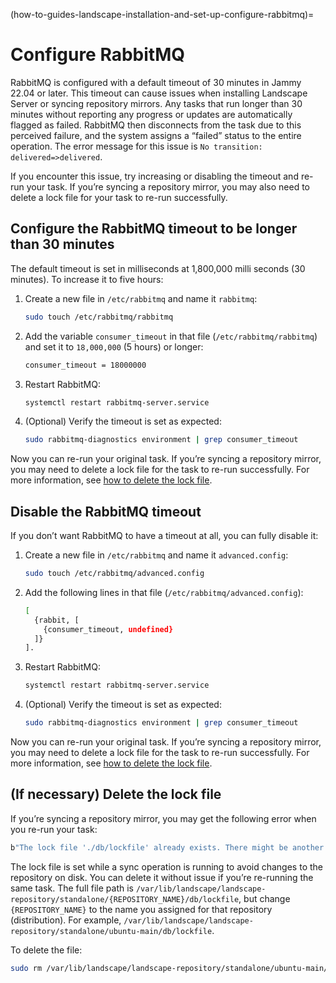 (how-to-guides-landscape-installation-and-set-up-configure-rabbitmq)=
# Configure RabbitMQ

RabbitMQ is configured with a default timeout of 30 minutes in Jammy 22.04 or later. This timeout can cause issues when installing Landscape Server or syncing repository mirrors. Any tasks that run longer than 30 minutes without reporting any progress or updates are automatically flagged as failed. RabbitMQ then disconnects from the task due to this perceived failure, and the system assigns a “failed” status to the entire operation. The error message for this issue is `No transition: delivered=>delivered`. 

If you encounter this issue, try increasing or disabling the timeout and re-run your task. If you’re syncing a repository mirror, you may also need to delete a lock file for your task to re-run successfully.

## Configure the RabbitMQ timeout to be longer than 30 minutes

The default timeout is set in milliseconds at 1,800,000 milli seconds (30 minutes). To increase it to five hours:

1. Create a new file in `/etc/rabbitmq` and name it `rabbitmq`:
    
    ```bash
    sudo touch /etc/rabbitmq/rabbitmq
    ```
    
2. Add the variable `consumer_timeout` in that file (`/etc/rabbitmq/rabbitmq`) and set it to `18,000,000` (5 hours) or longer:
    
    ```bash
    consumer_timeout = 18000000
    ```
    
3. Restart RabbitMQ:
    
    ```bash
    systemctl restart rabbitmq-server.service
    ```
    
4. (Optional) Verify the timeout is set as expected:
    
    ```bash
    sudo rabbitmq-diagnostics environment | grep consumer_timeout
    ```
    

Now you can re-run your original task. If you’re syncing a repository mirror, you may need to delete a lock file for the task to re-run successfully. For more information, see [how to delete the lock file](#delete-the-lock-file).

## Disable the RabbitMQ timeout

If you don’t want RabbitMQ to have a timeout at all, you can fully disable it:

1. Create a new file in `/etc/rabbitmq` and name it `advanced.config`:
    
    ```bash
    sudo touch /etc/rabbitmq/advanced.config
    ```
    
2. Add the following lines in that file (`/etc/rabbitmq/advanced.config`):
    
    ```bash
    [
      {rabbit, [
        {consumer_timeout, undefined}
      ]}
    ].
    ```
    
3. Restart RabbitMQ:
    
    ```bash
    systemctl restart rabbitmq-server.service
    ```
    
4. (Optional) Verify the timeout is set as expected:
    
    ```bash
    sudo rabbitmq-diagnostics environment | grep consumer_timeout
    ```
    

Now you can re-run your original task. If you’re syncing a repository mirror, you may need to delete a lock file for the task to re-run successfully. For more information, see [how to delete the lock file](#delete-the-lock-file).

## (If necessary) Delete the lock file

If you’re syncing a repository mirror, you may get the following error when you re-run your task:

```bash
b"The lock file './db/lockfile' already exists. There might be another instance with the\r\nsame database dir running. To avoid locking overhead, only one process\r\ncan access the database at the same time. Do not delete the lock file unless\r\nyou are sure no other version is still running!\r\nThere have been errors!\r\n"
```

The lock file is set while a sync operation is running to avoid changes to the repository on disk. You can delete it without issue if you’re re-running the same task. The full file path is `/var/lib/landscape/landscape-repository/standalone/{REPOSITORY_NAME}/db/lockfile`, but change `{REPOSITORY_NAME}` to the name you assigned for that repository (distribution). For example, `/var/lib/landscape/landscape-repository/standalone/ubuntu-main/db/lockfile`.

To delete the file:

```bash
sudo rm /var/lib/landscape/landscape-repository/standalone/ubuntu-main/db/lockfile
```

